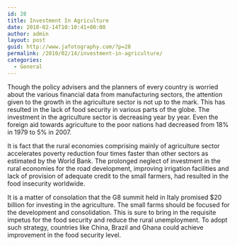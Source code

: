 ```yaml
---
id: 28
title: Investment In Agriculture
date: 2010-02-14T10:10:41+00:00
author: admin
layout: post
guid: http://www.jafotography.com/?p=28
permalink: /2010/02/14/investment-in-agriculture/
categories:
  - General
---
```

Though the policy advisers and the planners of every country is worried about the various financial data from manufacturing sectors, the attention given to the growth in the agriculture sector is not up to the mark. This has resulted in the lack of food security in various parts of the globe. The investment in the agriculture sector is decreasing year by year. Even the foreign aid towards agriculture to the poor nations had decreased from 18% in 1979 to 5% in 2007.

It is fact that the rural economies comprising mainly of agriculture sector accelerates poverty reduction four times faster than other sectors as estimated by the World Bank. The prolonged neglect of investment in the rural economies for the road development, improving irrigation facilities and lack of provision of adequate credit to the small farmers, had resulted in the food insecurity worldwide.

It is a matter of consolation that the G8 summit held in Italy promised $20 billion for investing in the agriculture. The small farms should be focused for the development and consolidation. This is sure to bring in the requisite impetus for the food security and reduce the rural unemployment. To adopt such strategy, countries like China, Brazil and Ghana could achieve improvement in the food security level.
